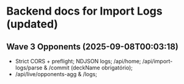 # Backend docs for Import Logs (updated)

## Wave 3 Opponents (2025-09-08T00:03:18)
- Strict CORS + preflight; NDJSON logs; /api/home; /api/import-logs/parse & /commit (deckName obrigatório);
- /api/live/opponents-agg & /logs;